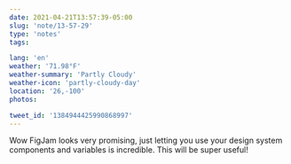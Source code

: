 ```yaml
---
date: 2021-04-21T13:57:39-05:00
slug: 'note/13-57-29'
type: 'notes'
tags:

lang: 'en'
weather: '71.98°F'
weather-summary: 'Partly Cloudy'
weather-icon: 'partly-cloudy-day'
location: '26,-100'
photos:

tweet_id: '1384944425990868997'
---
```

Wow FigJam looks very promising, just letting you use your design system components and variables is incredible. This will be super useful!